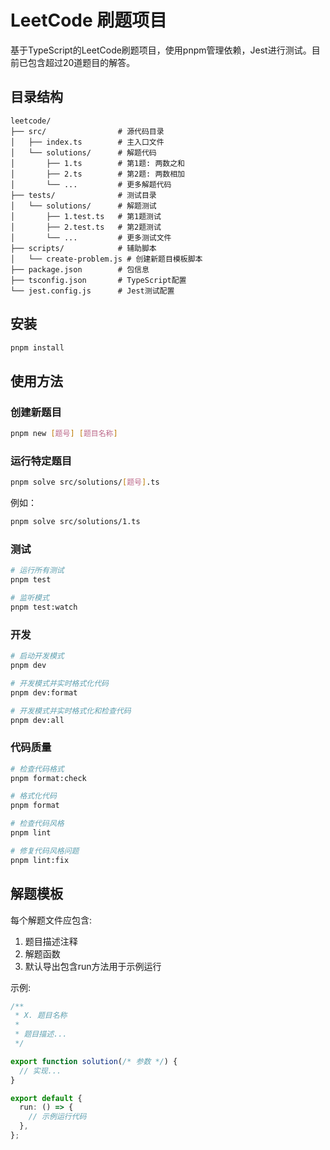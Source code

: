 # LeetCode 刷题项目

基于TypeScript的LeetCode刷题项目，使用pnpm管理依赖，Jest进行测试。目前已包含超过20道题目的解答。

## 目录结构

```
leetcode/
├── src/                # 源代码目录
│   ├── index.ts        # 主入口文件
│   └── solutions/      # 解题代码
│       ├── 1.ts        # 第1题: 两数之和
│       ├── 2.ts        # 第2题: 两数相加
│       └── ...         # 更多解题代码
├── tests/              # 测试目录
│   └── solutions/      # 解题测试
│       ├── 1.test.ts   # 第1题测试
│       ├── 2.test.ts   # 第2题测试
│       └── ...         # 更多测试文件
├── scripts/            # 辅助脚本
│   └── create-problem.js # 创建新题目模板脚本
├── package.json        # 包信息
├── tsconfig.json       # TypeScript配置
└── jest.config.js      # Jest测试配置
```

## 安装

```bash
pnpm install
```

## 使用方法

### 创建新题目

```bash
pnpm new [题号] [题目名称]
```

### 运行特定题目

```bash
pnpm solve src/solutions/[题号].ts
```

例如：
```bash
pnpm solve src/solutions/1.ts
```

### 测试

```bash
# 运行所有测试
pnpm test

# 监听模式
pnpm test:watch
```

### 开发

```bash
# 启动开发模式
pnpm dev

# 开发模式并实时格式化代码
pnpm dev:format

# 开发模式并实时格式化和检查代码
pnpm dev:all
```

### 代码质量

```bash
# 检查代码格式
pnpm format:check

# 格式化代码
pnpm format

# 检查代码风格
pnpm lint

# 修复代码风格问题
pnpm lint:fix
```

## 解题模板

每个解题文件应包含:

1. 题目描述注释
2. 解题函数
3. 默认导出包含run方法用于示例运行

示例:

```typescript
/**
 * X. 题目名称
 *
 * 题目描述...
 */

export function solution(/* 参数 */) {
  // 实现...
}

export default {
  run: () => {
    // 示例运行代码
  },
};
```

